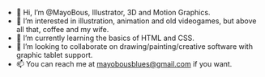 - 👋 Hi, I’m @MayoBous, Illustrator, 3D and Motion Graphics.
- 👀 I’m interested in illustration, animation and old videogames, but above all that, coffee and my wife.
- 🌱 I’m currently learning the basics of HTML and CSS.
- 💞️ I’m looking to collaborate on drawing/painting/creative software with graphic tablet support.
- 📫 You can reach me at mayobousblues@gmail.com if you want.

<!---
MayoBous/MayoBous is a ✨ special ✨ repository because its `README.md` (this file) appears on your GitHub profile.
You can click the Preview link to take a look at your changes.
--->
